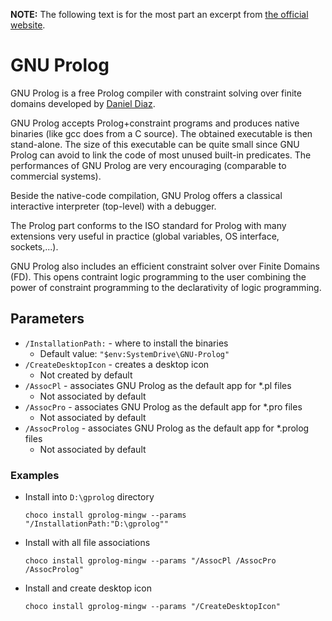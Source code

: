 **NOTE:** The following text is for the most part an excerpt from [the official website](http://www.gprolog.org).

# GNU Prolog

GNU Prolog is a free Prolog compiler with constraint solving over finite domains developed by [Daniel Diaz](https://cri-dist.univ-paris1.fr/diaz).

GNU Prolog accepts Prolog+constraint programs and produces native binaries (like gcc does from a C source). The obtained executable is then stand-alone. The size of this executable can be quite small since GNU Prolog can avoid to link the code of most unused built-in predicates. The performances of GNU Prolog are very encouraging (comparable to commercial systems).

Beside the native-code compilation, GNU Prolog offers a classical interactive interpreter (top-level) with a debugger.

The Prolog part conforms to the ISO standard for Prolog with many extensions very useful in practice (global variables, OS interface, sockets,...).

GNU Prolog also includes an efficient constraint solver over Finite Domains (FD). This opens contraint logic programming to the user combining the power of constraint programming to the declarativity of logic programming.

## Parameters
* `/InstallationPath:` - where to install the binaries
    - Default value: `"$env:SystemDrive\GNU-Prolog"`
* `/CreateDesktopIcon` - creates a desktop icon
    - Not created by default
* `/AssocPl` - associates GNU Prolog as the default app for *.pl files
    - Not associated by default
* `/AssocPro` - associates GNU Prolog as the default app for *.pro files
    - Not associated by default
* `/AssocProlog` - associates GNU Prolog as the default app for *.prolog files
    - Not associated by default

### Examples
* Install into `D:\gprolog` directory
    ```
    choco install gprolog-mingw --params "/InstallationPath:"D:\gprolog""
    ```
* Install with all file associations
    ```
    choco install gprolog-mingw --params "/AssocPl /AssocPro /AssocProlog"
    ```
* Install and create desktop icon
   ```
   choco install gprolog-mingw --params "/CreateDesktopIcon"
   ```
   